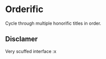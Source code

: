 # Orderific
Cycle through multiple honorific titles in order.

## Disclamer
Very scuffed interface :x